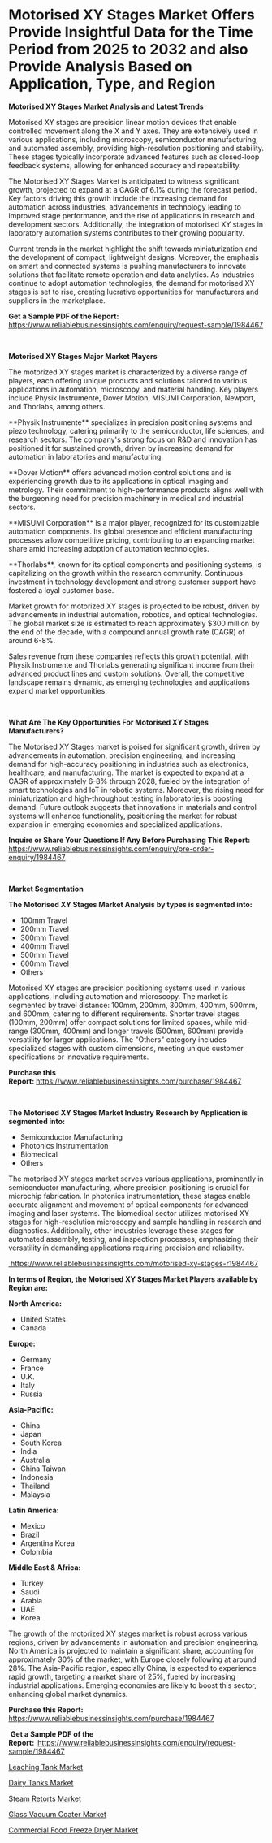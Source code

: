 <p><h1>Motorised XY Stages Market Offers Provide Insightful Data for the Time Period from 2025 to 2032 and also Provide Analysis Based on Application, Type, and Region</h1></p><p><strong>Motorised XY Stages Market Analysis and Latest Trends</strong></p>
<p><p>Motorised XY stages are precision linear motion devices that enable controlled movement along the X and Y axes. They are extensively used in various applications, including microscopy, semiconductor manufacturing, and automated assembly, providing high-resolution positioning and stability. These stages typically incorporate advanced features such as closed-loop feedback systems, allowing for enhanced accuracy and repeatability.</p><p>The Motorised XY Stages Market is anticipated to witness significant growth, projected to expand at a CAGR of 6.1% during the forecast period. Key factors driving this growth include the increasing demand for automation across industries, advancements in technology leading to improved stage performance, and the rise of applications in research and development sectors. Additionally, the integration of motorised XY stages in laboratory automation systems contributes to their growing popularity.</p><p>Current trends in the market highlight the shift towards miniaturization and the development of compact, lightweight designs. Moreover, the emphasis on smart and connected systems is pushing manufacturers to innovate solutions that facilitate remote operation and data analytics. As industries continue to adopt automation technologies, the demand for motorised XY stages is set to rise, creating lucrative opportunities for manufacturers and suppliers in the marketplace.</p></p>
<p><strong>Get a Sample PDF of the Report:&nbsp;</strong> <a href="https://www.reliablebusinessinsights.com/enquiry/request-sample/1984467?utm_campaign=75&utm_medium=2&utm_source=Github&utm_content=ia&utm_term=20022025&utm_id=motorised-xy-stages">https://www.reliablebusinessinsights.com/enquiry/request-sample/1984467</a></p>
<p>&nbsp;</p>
<p><strong>Motorised XY Stages Major Market Players</strong></p>
<p><p>The motorized XY stages market is characterized by a diverse range of players, each offering unique products and solutions tailored to various applications in automation, microscopy, and material handling. Key players include Physik Instrumente, Dover Motion, MISUMI Corporation, Newport, and Thorlabs, among others.</p><p>**Physik Instrumente** specializes in precision positioning systems and piezo technology, catering primarily to the semiconductor, life sciences, and research sectors. The company's strong focus on R&D and innovation has positioned it for sustained growth, driven by increasing demand for automation in laboratories and manufacturing.</p><p>**Dover Motion** offers advanced motion control solutions and is experiencing growth due to its applications in optical imaging and metrology. Their commitment to high-performance products aligns well with the burgeoning need for precision machinery in medical and industrial sectors.</p><p>**MISUMI Corporation** is a major player, recognized for its customizable automation components. Its global presence and efficient manufacturing processes allow competitive pricing, contributing to an expanding market share amid increasing adoption of automation technologies.</p><p>**Thorlabs**, known for its optical components and positioning systems, is capitalizing on the growth within the research community. Continuous investment in technology development and strong customer support have fostered a loyal customer base.</p><p>Market growth for motorized XY stages is projected to be robust, driven by advancements in industrial automation, robotics, and optical technologies. The global market size is estimated to reach approximately $300 million by the end of the decade, with a compound annual growth rate (CAGR) of around 6-8%.</p><p>Sales revenue from these companies reflects this growth potential, with Physik Instrumente and Thorlabs generating significant income from their advanced product lines and custom solutions. Overall, the competitive landscape remains dynamic, as emerging technologies and applications expand market opportunities.</p></p>
<p>&nbsp;</p>
<p><strong>What Are The Key Opportunities For Motorised XY Stages Manufacturers?</strong></p>
<p><p>The Motorised XY Stages market is poised for significant growth, driven by advancements in automation, precision engineering, and increasing demand for high-accuracy positioning in industries such as electronics, healthcare, and manufacturing. The market is expected to expand at a CAGR of approximately 6-8% through 2028, fueled by the integration of smart technologies and IoT in robotic systems. Moreover, the rising need for miniaturization and high-throughput testing in laboratories is boosting demand. Future outlook suggests that innovations in materials and control systems will enhance functionality, positioning the market for robust expansion in emerging economies and specialized applications.</p></p>
<p><strong>Inquire or Share Your Questions If Any Before Purchasing This Report:</strong> <a href="https://www.reliablebusinessinsights.com/enquiry/pre-order-enquiry/1984467?utm_campaign=75&utm_medium=2&utm_source=Github&utm_content=ia&utm_term=20022025&utm_id=motorised-xy-stages">https://www.reliablebusinessinsights.com/enquiry/pre-order-enquiry/1984467</a></p>
<p>&nbsp;</p>
<p><strong>Market Segmentation</strong></p>
<p><strong>The Motorised XY Stages Market Analysis by types is segmented into:</strong></p>
<p><ul><li>100mm Travel</li><li>200mm Travel</li><li>300mm Travel</li><li>400mm Travel</li><li>500mm Travel</li><li>600mm Travel</li><li>Others</li></ul></p>
<p><p>Motorised XY stages are precision positioning systems used in various applications, including automation and microscopy. The market is segmented by travel distance: 100mm, 200mm, 300mm, 400mm, 500mm, and 600mm, catering to different requirements. Shorter travel stages (100mm, 200mm) offer compact solutions for limited spaces, while mid-range (300mm, 400mm) and longer travels (500mm, 600mm) provide versatility for larger applications. The "Others" category includes specialized stages with custom dimensions, meeting unique customer specifications or innovative requirements.</p></p>
<p><strong>Purchase this Report:&nbsp;</strong><a href="https://www.reliablebusinessinsights.com/purchase/1984467?utm_campaign=75&utm_medium=2&utm_source=Github&utm_content=ia&utm_term=20022025&utm_id=motorised-xy-stages">https://www.reliablebusinessinsights.com/purchase/1984467</a></p>
<p>&nbsp;</p>
<p><strong>The Motorised XY Stages Market Industry Research by Application is segmented into:</strong></p>
<p><ul><li>Semiconductor Manufacturing</li><li>Photonics Instrumentation</li><li>Biomedical</li><li>Others</li></ul></p>
<p><p>The motorised XY stages market serves various applications, prominently in semiconductor manufacturing, where precision positioning is crucial for microchip fabrication. In photonics instrumentation, these stages enable accurate alignment and movement of optical components for advanced imaging and laser systems. The biomedical sector utilizes motorised XY stages for high-resolution microscopy and sample handling in research and diagnostics. Additionally, other industries leverage these stages for automated assembly, testing, and inspection processes, emphasizing their versatility in demanding applications requiring precision and reliability.</p></p>
<p><a href="https://www.reliablebusinessinsights.com/motorised-xy-stages-r1984467?utm_campaign=75&utm_medium=2&utm_source=Github&utm_content=ia&utm_term=20022025&utm_id=motorised-xy-stages">&nbsp;https://www.reliablebusinessinsights.com/motorised-xy-stages-r1984467</a></p>
<p><strong>In terms of Region, the Motorised XY Stages Market Players available by Region are:</strong></p>
<p>
    <p> <strong> North America: </strong>
        <ul>
            <li>United States</li>
            <li>Canada</li>
        </ul>
        </p> 
    <p> <strong> Europe: </strong>
        <ul>
            <li>Germany</li>
            <li>France</li>
            <li>U.K.</li>
            <li>Italy</li>
            <li>Russia</li>
        </ul>
        </p> 
    <p> <strong> Asia-Pacific: </strong>
        <ul>
            <li>China</li>
            <li>Japan</li>
            <li>South Korea</li>
            <li>India</li>
            <li>Australia</li>
            <li>China Taiwan</li>
            <li>Indonesia</li>
            <li>Thailand</li>
            <li>Malaysia</li>
        </ul>
        </p> 
    <p> <strong> Latin America: </strong>
        <ul>
            <li>Mexico</li>
            <li>Brazil</li>
            <li>Argentina Korea</li>
            <li>Colombia</li>
        </ul>
        </p> 
    <p> <strong> Middle East & Africa: </strong>
        <ul>
            <li>Turkey</li>
            <li>Saudi</li>
            <li>Arabia</li>
            <li>UAE</li>
            <li>Korea</li>
        </ul>
    </p>
    </p>
<p><p>The growth of the motorized XY stages market is robust across various regions, driven by advancements in automation and precision engineering. North America is projected to maintain a significant share, accounting for approximately 30% of the market, with Europe closely following at around 28%. The Asia-Pacific region, especially China, is expected to experience rapid growth, targeting a market share of 25%, fueled by increasing industrial applications. Emerging economies are likely to boost this sector, enhancing global market dynamics.</p></p>
<p><strong>Purchase this Report: </strong><a href="https://www.reliablebusinessinsights.com/purchase/1984467?utm_campaign=75&utm_medium=2&utm_source=Github&utm_content=ia&utm_term=20022025&utm_id=motorised-xy-stages">https://www.reliablebusinessinsights.com/purchase/1984467</a></p>
<p>&nbsp;<strong>Get a Sample PDF of the Report:&nbsp;&nbsp;</strong><a href="https://www.reliablebusinessinsights.com/enquiry/request-sample/1984467?utm_campaign=75&utm_medium=2&utm_source=Github&utm_content=ia&utm_term=20022025&utm_id=motorised-xy-stages">https://www.reliablebusinessinsights.com/enquiry/request-sample/1984467</a></p>
<p><strong></strong></p>
<p><p><a href="https://github.com/looseurbenra/Market-Research-Report-List-1/blob/main/leaching-tank-market.md?utm_campaign=75&utm_medium=2&utm_source=Github&utm_content=ia&utm_term=20022025&utm_id=motorised-xy-stages">Leaching Tank Market</a></p><p><a href="https://github.com/boccalyver5k/Market-Research-Report-List-1/blob/main/dairy-tanks-market.md?utm_campaign=75&utm_medium=2&utm_source=Github&utm_content=ia&utm_term=20022025&utm_id=motorised-xy-stages">Dairy Tanks Market</a></p><p><a href="https://github.com/hamremunazm4/Market-Research-Report-List-1/blob/main/steam-retorts-market.md?utm_campaign=75&utm_medium=2&utm_source=Github&utm_content=ia&utm_term=20022025&utm_id=motorised-xy-stages">Steam Retorts Market</a></p><p><a href="https://github.com/tommybrionhg/Market-Research-Report-List-1/blob/main/glass-vacuum-coater-market.md?utm_campaign=75&utm_medium=2&utm_source=Github&utm_content=ia&utm_term=20022025&utm_id=motorised-xy-stages">Glass Vacuum Coater Market</a></p><p><a href="https://github.com/chadytoungu4/Market-Research-Report-List-1/blob/main/commercial-food-freeze-dryer-market.md?utm_campaign=75&utm_medium=2&utm_source=Github&utm_content=ia&utm_term=20022025&utm_id=motorised-xy-stages">Commercial Food Freeze Dryer Market</a></p></p>